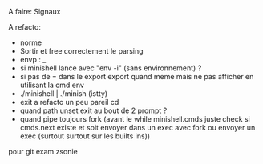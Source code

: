 A faire:
Signaux 

A refacto:
- norme
- Sortir et free correctement le parsing
- envp : _
- si minishell lance avec "env -i" (sans environnement) ?
- si pas de = dans le export export quand meme mais ne pas afficher en utilisant la cmd env
- ./minishell | ./minish (istty)
- exit a refacto un peu pareil cd
- quand path unset exit au bout de 2 prompt ?
- quand pipe toujours fork (avant le while minishell.cmds juste check si cmds.next existe et soit envoyer dans un exec avec fork ou envoyer un exec (surtout surtout sur les builts ins))


pour git exam zsonie